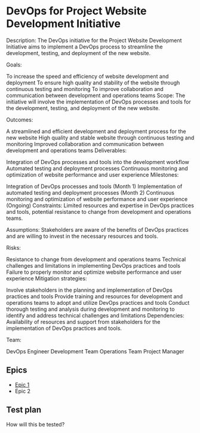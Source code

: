 # DevOps for Project Website Development Initiative

Description: The DevOps initiative for the Project Website Development
Initiative aims to implement a DevOps process to streamline the development,
testing, and deployment of the new website.

Goals:

To increase the speed and efficiency of website development and deployment To
ensure high quality and stability of the website through continuous testing and
monitoring To improve collaboration and communication between development and
operations teams Scope: The initiative will involve the implementation of DevOps
processes and tools for the development, testing, and deployment of the new
website.

Outcomes:

A streamlined and efficient development and deployment process for the new
website High quality and stable website through continuous testing and
monitoring Improved collaboration and communication between development and
operations teams Deliverables:

Integration of DevOps processes and tools into the development workflow
Automated testing and deployment processes Continuous monitoring and
optimization of website performance and user experience Milestones:

Integration of DevOps processes and tools (Month 1) Implementation of automated
testing and deployment processes (Month 2) Continuous monitoring and
optimization of website performance and user experience (Ongoing) Constraints:
Limited resources and expertise in DevOps practices and tools, potential
resistance to change from development and operations teams.

Assumptions: Stakeholders are aware of the benefits of DevOps practices and are
willing to invest in the necessary resources and tools.

Risks:

Resistance to change from development and operations teams Technical challenges
and limitations in implementing DevOps practices and tools Failure to properly
monitor and optimize website performance and user experience Mitigation
strategies:

Involve stakeholders in the planning and implementation of DevOps practices and
tools Provide training and resources for development and operations teams to
adopt and utilize DevOps practices and tools Conduct thorough testing and
analysis during development and monitoring to identify and address technical
challenges and limitations Dependencies: Availability of resources and support
from stakeholders for the implementation of DevOps practices and tools.

Team:

DevOps Engineer Development Team Operations Team Project Manager

## Epics

<!--
This is a broken link, the link does not lead to the epic that is specified.
-->

- [Epic 1](../../templates/theme/initiatives/epics/epic_template.md)
- Epic 2

## Test plan

How will this be tested?

<!--
Tests plans for this initiative is not complete.
-->
